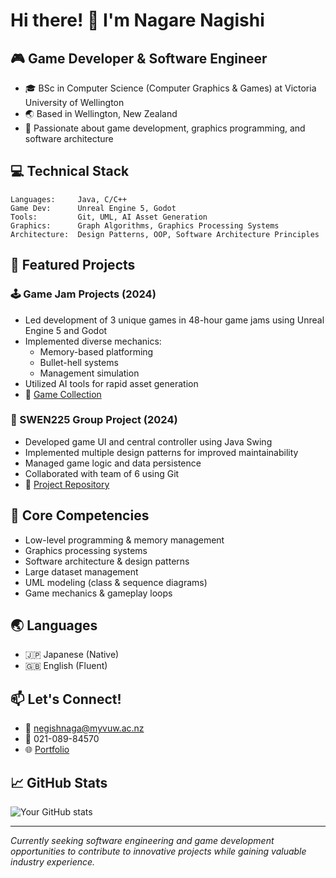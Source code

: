 # Hi there! 👋 I'm Nagare Nagishi

## 🎮 Game Developer & Software Engineer
- 🎓 BSc in Computer Science (Computer Graphics & Games) at Victoria University of Wellington
- 🌏 Based in Wellington, New Zealand
- 🚀 Passionate about game development, graphics programming, and software architecture

## 💻 Technical Stack
```
Languages:     Java, C/C++
Game Dev:      Unreal Engine 5, Godot
Tools:         Git, UML, AI Asset Generation
Graphics:      Graph Algorithms, Graphics Processing Systems
Architecture:  Design Patterns, OOP, Software Architecture Principles
```

## 🎯 Featured Projects

### 🕹️ Game Jam Projects (2024)
- Led development of 3 unique games in 48-hour game jams using Unreal Engine 5 and Godot
- Implemented diverse mechanics:
  - Memory-based platforming
  - Bullet-hell systems
  - Management simulation
- Utilized AI tools for rapid asset generation
- 🔗 [Game Collection](link-to-games)

### 🎲 SWEN225 Group Project (2024)
- Developed game UI and central controller using Java Swing
- Implemented multiple design patterns for improved maintainability
- Managed game logic and data persistence
- Collaborated with team of 6 using Git
- 🔗 [Project Repository](link-to-project)

## 🔧 Core Competencies
- Low-level programming & memory management
- Graphics processing systems
- Software architecture & design patterns
- Large dataset management
- UML modeling (class & sequence diagrams)
- Game mechanics & gameplay loops

## 🌏 Languages
- 🇯🇵 Japanese (Native)
- 🇬🇧 English (Fluent)

## 📫 Let's Connect!
- 📧 [negishnaga@myvuw.ac.nz](mailto:negishnaga@myvuw.ac.nz)
- 📱 021-089-84570
- 🌐 [Portfolio](your-portfolio-link)

## 📈 GitHub Stats
![Your GitHub stats](https://github-readme-stats.vercel.app/api?username=YourGitHubUsername&show_icons=true&theme=tokyonight)

---
*Currently seeking software engineering and game development opportunities to contribute to innovative projects while gaining valuable industry experience.*

